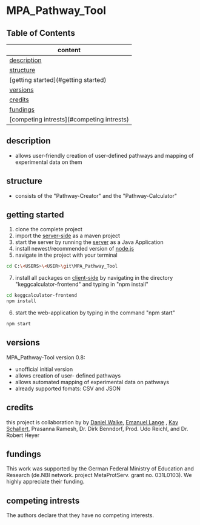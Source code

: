 # MPA_Pathway_Tool

## Table of Contents 
|content                          |
|---------------------------------|
|[description](#description)     |
|[structure](#structure)       |
|[getting started](#getting started) |
|[versions](#versions)           |
|[credits](#credits)            |
|[fundings](#fundings)           |
|[competing intrests](#competing intrests) |

<a name="description"/>

## description
- allows user-friendly creation of user-defined pathways and mapping of experimental data on them


<a name="structure"/>

## structure 
- consists of the "Pathway-Creator" and the "Pathway-Calculator"


<a name="getting started"/>

## getting started
1. clone the complete project
2. import the [server-side](https://github.com/danielwalke/MPA_Pathway_Tool/tree/main/keggcalculator) as a maven project
3. start the server by running the [server](https://github.com/danielwalke/MPA_Pathway_Tool/blob/main/keggcalculator/src/main/java/main/KeggCalculatorServer.java) as a Java Application
4. install newest/recommended version of [node.js](https://nodejs.org/en/)
5. navigate in the project with your terminal
```bash
cd C:\<USERS>\<USER>\git\MPA_Pathway_Tool
```
7. install all packages on [client-side](https://github.com/danielwalke/MPA_Pathway_Tool/tree/main/keggcalculator-frontend) by navigating in the directory "keggcalculator-frontend" and typing in "npm install"
```bash
cd keggcalculator-frontend
npm install
```
6. start the web-application by typing in the command "npm start"
```bash
npm start
```


<a name="versions"/>

## versions
MPA_Pathway-Tool version 0.8:
  - unofficial initial version
  - allows creation of user- defined pathways
  - allows automated mapping of experimental data on pathways
  - already supported fomats: CSV and JSON


<a name="credits"/>

## credits
this project is collaboration by by [Daniel Walke](https://github.com/danielwalke), [Emanuel Lange](https://github.com/voidsailor) , [Kay Schallert](https://github.com/kayschallert), Prasanna Ramesh, Dr. Dirk Benndorf, Prod. Udo Reichl, and Dr. Robert Heyer


<a name="fundings"/>

## fundings
This work was supported by the German Federal Ministry of Education and Research (de.NBI network. project MetaProtServ. grant no. 031L0103). We highly appreciate their funding.


<a name="competing intrests"/>

## competing intrests
The authors declare that they have no competing interests.
